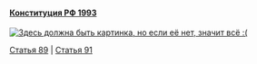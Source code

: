 #### [Конституция РФ 1993](https://lalawland.github.io/eurasia/russia/const)

[![Здесь должна быть картинка, но если её нет, значит всё :(](https://sun9-west.userapi.com/sun9-72/s/v1/ig2/VXYJVURi4BQb5PrqubIb06u6JQ5oYNJp4lKPYo5ZcBoaZmm_hNaeTFPvUhTCwSxzT7MvlkJ_Av_zdw-tsDYXD7yg.jpg?size=1280x720&quality=95&type=album)](https://sun9-west.userapi.com/sun9-72/s/v1/ig2/VXYJVURi4BQb5PrqubIb06u6JQ5oYNJp4lKPYo5ZcBoaZmm_hNaeTFPvUhTCwSxzT7MvlkJ_Av_zdw-tsDYXD7yg.jpg?size=1280x720&quality=95&type=album)

[Статья 89](https://lalawland.github.io/eurasia/russia/const/art89) | [Статья 91](https://lalawland.github.io/eurasia/russia/const/art91)
